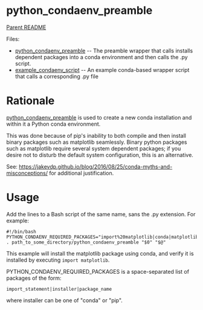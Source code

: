 python_condaenv_preamble
========================

[Parent README](../README.md)

Files:

- [python_condaenv_preamble](python_condaenv_preamble) -- The preamble wrapper that calls installs dependent packages into a conda environment and then calls the .py script.
- [example_condaenv_script](example_condaenv_script) -- An example conda-based wrapper script that calls a corresponding .py file

Rationale
=========

[python_condaenv_preamble](python_condaenv_preamble) is used to create
a new conda installation and within it a Python conda
environment.

This was done because of pip's inability to both compile and then
install binary packages such as matplotlib seamlessly. Binary python
packages such as matplotlib require several system dependent packages;
if you desire not to disturb the default system configuration, this is
an alternative.

See:
https://jakevdp.github.io/blog/2016/08/25/conda-myths-and-misconceptions/
for additional justification.

Usage
=====

Add the lines to a Bash script of the same name, sans the .py extension. For example:

    #!/bin/bash
    PYTHON_CONDAENV_REQUIRED_PACKAGES="import%20matplotlib|conda|matplotlib"
    . path_to_some_directory/python_condaenv_preamble "$0" "$@"

This example will install the matplotlib package using conda, and
verify it is installed by executing `import matplotlib`.

PYTHON_CONDAENV_REQUIRED_PACKAGES is a space-separated list of packages of the form:

    import_statement|installer|package_name

where installer can be one of "conda" or "pip".
